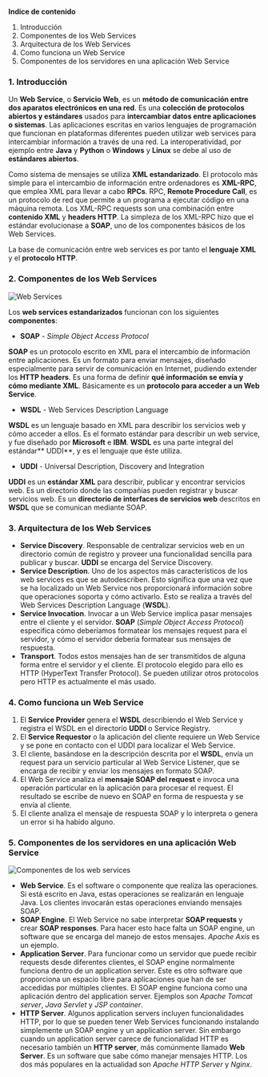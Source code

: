 **Indice de contenido**

1.  Introducción
2.  Componentes de los Web Services
3.  Arquitectura de los Web Services
4.  Como funciona un Web Service
5.  Componentes de los servidores en una aplicación Web Service

### 1. Introducción

Un **Web Service**, o **Servicio Web**, es un **método de comunicación entre dos aparatos electrónicos en una red**. Es una **colección de protocolos abiertos y estándares** usados para **intercambiar datos entre aplicaciones o sistemas**. Las aplicaciones escritas en varios lenguajes de programación que funcionan en plataformas diferentes pueden utilizar web services para intercambiar información a través de una red. La interoperatividad, por ejemplo entre **Java** y **Python** o **Windows** y **Linux** se debe al uso de **estándares abiertos**.

Como sistema de mensajes se utiliza **XML estandarizado**. El protocolo más simple para el intercambio de información entre ordenadores es **XML-RPC**, que emplea XML para llevar a cabo **RPCs**. RPC, **Remote Procedure Call**, es un protocolo de red que permite a un programa a ejecutar código en una máquina remota. Los XML-RPC requests son una combinación entre **contenido XML** y **headers HTTP**. La simpleza de los XML-RPC hizo que el estándar evolucionase a **SOAP**, uno de los componentes básicos de los Web Services.

La base de comunicación entre web services es por tanto el **lenguaje XML** y el **protocolo HTTP**.

### 2. Componentes de los Web Services

![Web Services](/uploads/articulos/webservices.png)

Los **web services estandarizados** funcionan con los siguientes **componentes**:**​**

*   **SOAP** - _Simple Object Access Protocol_

**SOAP** es un protocolo escrito en XML para el intercambio de información entre aplicaciones. Es un formato para enviar mensajes, diseñado especialmente para servir de comunicación en Internet, pudiendo extender los **HTTP headers**. Es una forma de definir **qué información se envía y cómo mediante XML**. Básicamente es un **protocolo para acceder a un Web Service**.

*   **WSDL** - Web Services Description Language

**WSDL** es un lenguaje basado en XML para describir los servicios web y cómo acceder a ellos. Es el formato estándar para describir un web service, y fue diseñado por **Microsoft** e **IBM**. **WSDL** es una parte integral del estándar** UDDI**, y es el lenguaje que éste utiliza.

*   **UDDI** - Universal Description, Discovery and Integration

**UDDI** es un **estándar XML** para describir, publicar y encontrar servicios web. Es un directorio donde las compañías pueden registrar y buscar servicios web. Es un **directorio de interfaces de servicios web** descritos en **WSDL** que se comunican mediante SOAP.

### 3. Arquitectura de los Web Services

*   **Service Discovery**. Responsable de centralizar servicios web en un directorio común de registro y proveer una funcionalidad sencilla para publicar y buscar. **UDDI** se encarga del Service Discovery.
*   **Service Description**. Uno de los aspectos más característicos de los web services es que se autodescriben. Esto significa que una vez que se ha localizado un Web Service nos proporcionará información sobre que operaciones soporta y cómo activarlo. Esto se realiza a través del Web Services Description Language (**WSDL**).
*   **Service Invocation**. Invocar a un Web Service implica pasar mensajes entre el cliente y el servidor. **SOAP** (_Simple Object Access Protocol_) especifica cómo deberíamos formatear los mensajes request para el servidor, y cómo el servidor debería formatear sus mensajes de respuesta.
*   **Transport**. Todos estos mensajes han de ser transmitidos de alguna forma entre el servidor y el cliente. El protocolo elegido para ello es HTTP (HyperText Transfer Protocol). Se pueden utilizar otros protocolos pero HTTP es actualmente el más usado.

### 4. Como funciona un Web Service

1.  El **Service Provider** genera el **WSDL** describiendo el Web Service y registra el WSDL en el directorio **UDDI** o Service Registry.
2.  El **Service Requestor** o la aplicación del cliente requiere un Web Service y se pone en contacto con el UDDI para localizar el Web Service.
3.  El cliente, basándose en la descripción descrita por el **WSDL**, envía un request para un servicio particular al Web Service Listener, que se encarga de recibir y enviar los mensajes en formato SOAP.
4.  El Web Service analiza el **mensaje SOAP del request** e invoca una operación particular en la aplicación para procesar el request. El resultado se escribe de nuevo en SOAP en forma de respuesta y se envía al cliente.
5.  El cliente analiza el mensaje de respuesta SOAP y lo interpreta o genera un error si ha habido alguno.

### 5. Componentes de los servidores en una aplicación Web Service

![Componentes de los web services](/uploads/articulos/httpwebserver.png)

*   **Web Service**. Es el software o componente que realiza las operaciones. Si está escrito en Java, estas operaciones se realizarán en lenguaje Java. Los clientes invocarán estas operaciones enviando mensajes SOAP.
*   **SOAP Engine**. El Web Service no sabe interpretar **SOAP requests** y crear **SOAP responses**. Para hacer esto hace falta un SOAP engine, un software que se encarga del manejo de estos mensajes. _Apache Axis_ es un ejemplo.
*   **Application Server**. Para funcionar como un servidor que puede recibir requests desde diferentes clientes, el SOAP engine normalmente funciona dentro de un application server. Este es otro software que proporciona un espacio libre para aplicaciones que han de ser accedidas por múltiples clientes. El SOAP engine funciona como una aplicación dentro del application server. Ejemplos son _Apache Tomcat server_, _Java Servlet_ y _JSP container_.
*   **HTTP Server**. Algunos application servers incluyen funcionalidades HTTP, por lo que se pueden tener Web Services funcionando instalando simplemente un SOAP engine y un application server. Sin embargo cuando un application server carece de funcionalidad HTTP es necesario también un **HTTP server**, más comúnmente llamado **Web Server**. Es un software que sabe cómo manejar mensajes HTTP. Los dos más populares en la actualidad son _Apache HTTP Server_ y _Nginx_.